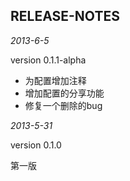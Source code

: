 RELEASE-NOTES
-------
*2013-6-5* 

version 0.1.1-alpha

* 为配置增加注释
* 增加配置的分享功能
* 修复一个删除的bug


*2013-5-31*

version 0.1.0

第一版